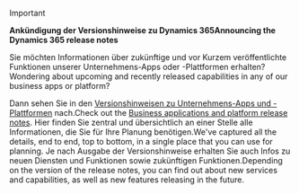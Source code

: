 > [!IMPORTANT]
> <span data-ttu-id="ad3f6-101">**Ankündigung der Versionshinweise zu Dynamics 365**</span><span class="sxs-lookup"><span data-stu-id="ad3f6-101">**Announcing the Dynamics 365 release notes**</span></span>
>
> <span data-ttu-id="ad3f6-102">Sie möchten Informationen über zukünftige und vor Kurzem veröffentlichte Funktionen unserer Unternehmens-Apps oder -Plattformen erhalten?</span><span class="sxs-lookup"><span data-stu-id="ad3f6-102">Wondering about upcoming and recently released capabilities in any of our business apps or platform?</span></span> 
> 
> <span data-ttu-id="ad3f6-103">Dann sehen Sie in den [Versionshinweisen zu Unternehmens-Apps und -Plattformen](https://go.microsoft.com/fwlink/?linkid=2010158) nach.</span><span class="sxs-lookup"><span data-stu-id="ad3f6-103">Check out the [Business applications and platform release notes](https://go.microsoft.com/fwlink/?linkid=2010158).</span></span> <span data-ttu-id="ad3f6-104">Hier finden Sie zentral und übersichtlich an einer Stelle alle Informationen, die Sie für Ihre Planung benötigen.</span><span class="sxs-lookup"><span data-stu-id="ad3f6-104">We've captured all the details, end to end, top to bottom, in a single place that you can use for planning.</span></span> <span data-ttu-id="ad3f6-105">Je nach Ausgabe der Versionshinweise erhalten Sie auch Infos zu neuen Diensten und Funktionen sowie zukünftigen Funktionen.</span><span class="sxs-lookup"><span data-stu-id="ad3f6-105">Depending on the version of the release notes, you can find out about new services and capabilities, as well as new features releasing in the future.</span></span>
